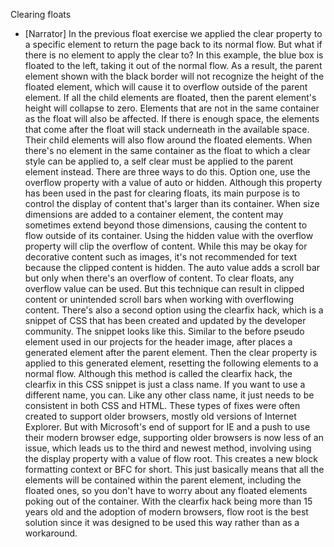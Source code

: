 Clearing floats
- [Narrator] In the previous float exercise we applied the clear property to a specific element to return the page back to its normal flow. But what if there is no element to apply the clear to? In this example, the blue box is floated to the left, taking it out of the normal flow. As a result, the parent element shown with the black border will not recognize the height of the floated element, which will cause it to overflow outside of the parent element. If all the child elements are floated, then the parent element's height will collapse to zero. Elements that are not in the same container as the float will also be affected. If there is enough space, the elements that come after the float will stack underneath in the available space. Their child elements will also flow around the floated elements. When there's no element in the same container as the float to which a clear style can be applied to, a self clear must be applied to the parent element instead. There are three ways to do this. Option one, use the overflow property with a value of auto or hidden. Although this property has been used in the past for clearing floats, its main purpose is to control the display of content that's larger than its container. When size dimensions are added to a container element, the content may sometimes extend beyond those dimensions, causing the content to flow outside of its container. Using the hidden value with the overflow property will clip the overflow of content. While this may be okay for decorative content such as images, it's not recommended for text because the clipped content is hidden. The auto value adds a scroll bar but only when there's an overflow of content. To clear floats, any overflow value can be used. But this technique can result in clipped content or unintended scroll bars when working with overflowing content. There's also a second option using the clearfix hack, which is a snippet of CSS that has been created and updated by the developer community. The snippet looks like this. Similar to the before pseudo element used in our projects for the header image, after places a generated element after the parent element. Then the clear property is applied to this generated element, resetting the following elements to a normal flow. Although this method is called the clearfix hack, the clearfix in this CSS snippet is just a class name. If you want to use a different name, you can. Like any other class name, it just needs to be consistent in both CSS and HTML. These types of fixes were often created to support older browsers, mostly old versions of Internet Explorer. But with Microsoft's end of support for IE and a push to use their modern browser edge, supporting older browsers is now less of an issue, which leads us to the third and newest method, involving using the display property with a value of flow root. This creates a new block formatting context or BFC for short. This just basically means that all the elements will be contained within the parent element, including the floated ones, so you don't have to worry about any floated elements poking out of the container. With the clearfix hack being more than 15 years old and the adoption of modern browsers, flow root is the best solution since it was designed to be used this way rather than as a workaround.